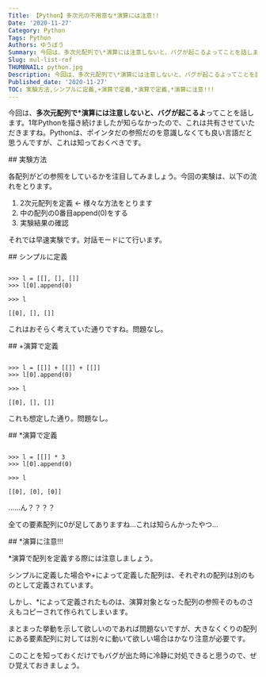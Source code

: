 ```yaml
---
Title: 【Python】多次元の不用意な*演算には注意!!
Date: '2020-11-27'
Category: Python
Tags: Python
Authors: ゆうぼう
Summary: 今回は、多次元配列で\*演算には注意しないと、バグが起こるよってことを話します。1年Pythonを描き続けましたが知らなかったので、これは共有させていただきますね。Pythonは、ポインタだの参照だのを意識しなくても良い言語だと思うんですが、これは知っておくべきです。
Slug: mul-list-ref
THUMBNAIL: python.jpg
Description: 今回は、多次元配列で\*演算には注意しないと、バグが起こるよってことを話します。1年Pythonを描き続けましたが知らなかったので、これは共有させていただきますね。Pythonは、ポインタだの参照だのを意識しなくても良い言語だと思うんですが、これは知っておくべきです。
Published_date: '2020-11-27'
TOC: 実験方法,シンプルに定義,+演算で定義,*演算で定義,*演算に注意!!!
---
```


今回は、**多次元配列で\*演算には注意しないと、バグが起こるよ**ってことを話します。1年Pythonを描き続けましたが知らなかったので、これは共有させていただきますね。Pythonは、ポインタだの参照だのを意識しなくても良い言語だと思うんですが、これは知っておくべきです。

<section markdown=1 id="section1">
## 実験方法

各配列がどの参照をしているかを注目してみましょう。今回の実験は、以下の流れをとります。

1. 2次元配列を定義 <- 様々な方法をとります
2. 中の配列の0番目append(0)をする
3. 実験結果の確認

それでは早速実験です。対話モードにて行います。

</section>

<section markdown=1 id="section2">
## シンプルに定義

<pre>
<code class="python">
>>> l = [[], [], []]
>>> l[0].<span class="function">append</span>(0)<br>
>>> l<br>
[[0], [], []]</code>
</pre>

これはおそらく考えていた通りですね。問題なし。

</section>

<section markdown=1 id="section3">
## +演算で定義

<pre>
<code class="python">
>>> l = [[]] + [[]] + [[]]
>>> l[0].<span class="function">append</span>(0)<br>
>>> l<br>
[[0], [], []]</code>
</pre>

これも想定した通り。問題なし。

</section>

<section markdown=1 id="section4">
## *演算で定義

<pre>
<code class="python">
>>> l = [[]] * 3
>>> l[0].<span class="function">append</span>(0)<br>
>>> l<br>
[[0], [0], [0]]</code>
</pre>

......ん？？？？

全ての要素配列に0が足してありますね...これは知らんかったやつ...

</section>

<section markdown=1 id="section5">
## *演算に注意!!!

\*演算で配列を定義する際には注意しましょう。

シンプルに定義した場合や+によって定義した配列は、それぞれの配列は別のものとして定義されています。

しかし、\*によって定義されたものは、演算対象となった配列の参照そのものさえもコピーされて作られてしまいます。

まとまった挙動を示して欲しいのであれば問題ないですが、大きなくくりの配列にある要素配列に対しては別々に動いて欲しい場合はかなり注意が必要です。

このことを知っておくだけでもバグが出た時に冷静に対処できると思うので、ぜひ覚えておきましょう。


</section>